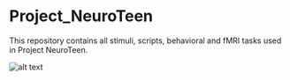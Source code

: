 # Project_NeuroTeen

This repository contains all stimuli, scripts, behavioral and fMRI tasks used in Project NeuroTeen.

![alt text](https://raw.githubusercontent.com/Telzer-DSNLab/Project_NeuroTeen/master/neuroteen_logo.jpeg)
